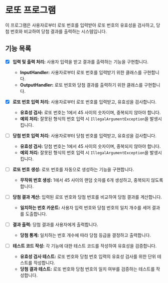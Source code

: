 # **로또 프로그램**

이 프로그램은 사용자로부터 로또 번호를 입력받아 로또 번호의 유효성을 검사하고, 당첨 번호와 비교하여 당첨 결과를 출력하는 시스템입니다.

## **기능 목록**

- [x]  **입력 및 출력 처리:** 사용자 입력을 받고 결과를 출력하는 기능을 구현합니다.
    - **InputHandler:** 사용자로부터 로또 번호를 입력받기 위한 클래스를 구현합니다.
    - **OutputHandler:** 로또 번호와 당첨 결과를 출력하기 위한 클래스를 구현합니다.


- [x]  **로또 번호 입력 처리:** 사용자로부터 로또 번호를 입력받고, 유효성을 검사합니다.
    - **유효성 검사:** 로또 번호는 1에서 45 사이의 숫자이며, 중복되지 않아야 합니다.
    - **예외 처리:** 잘못된 형식의 번호 입력 시 `IllegalArgumentException`을 발생시킵니다.
   


- [ ]  **당첨 번호 입력 처리:** 사용자로부터 당첨 번호를 입력받고, 유효성을 검사합니다.
    - **유효성 검사:** 당첨 번호는 1에서 45 사이의 숫자이며, 중복되지 않아야 합니다.
    - **예외 처리:** 잘못된 형식의 번호 입력 시 `IllegalArgumentException`을 발생시킵니다.
   


- [ ]  **로또 번호 생성:** 로또 번호를 자동으로 생성하는 기능을 구현합니다.
    - **무작위 번호 생성:** 1에서 45 사이의 랜덤 숫자를 6개 생성하고, 중복되지 않도록 합니다.
   


- [ ]  **당첨 결과 계산:** 입력된 로또 번호와 당첨 번호를 비교하여 당첨 결과를 계산합니다.
    - **일치하는 번호 카운트:** 사용자 입력 번호와 당첨 번호의 일치 개수를 세어 결과를 도출합니다.
   

- [ ]  **결과 출력:** 당첨 결과를 사용자에게 출력합니다.
    - **당첨 통계:** 일치하는 번호 개수에 따라 당첨 등급을 결정하고 출력합니다.
   


- [ ]  **테스트 코드 작성:** 각 기능에 대한 테스트 코드를 작성하여 유효성을 검증합니다.
    - **유효성 검사 테스트:** 로또 번호와 당첨 번호 입력의 유효성 검사를 위한 단위 테스트를 작성합니다.
    - **당첨 결과 테스트:** 로또 번호와 당첨 번호의 일치 여부를 검증하는 테스트를 작성합니다.
